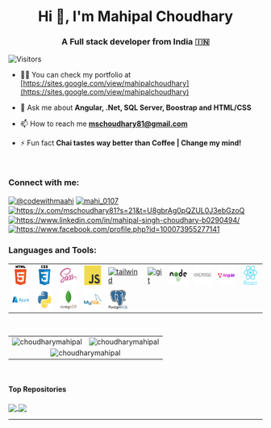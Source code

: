 <h1 align="center">Hi 👋, I'm Mahipal Choudhary</h1>
<h3 align="center">A Full stack developer from India 🇮🇳</h3>


![Visitors](https://api.visitorbadge.io/api/VisitorHit?user=choudharymahipal&repo=github-visitors-badge&countColor=%237B1E7A)

- 👨‍💻 You can check my portfolio at [https://sites.google.com/view/mahipalchoudhary](https://sites.google.com/view/mahipalchoudhary)

- 💬 Ask me about **Angular, .Net, SQL Server, Boostrap and HTML/CSS**

- 📫 How to reach me **mschoudhary81@gmail.com**

- ⚡ Fun fact **Chai tastes way better than Coffee | Change my mind!**

<br>
<h3 align="left">Connect with me:</h3>
  <a href="https://youtube.com/@codewithmaahi?si=n1XPL_Q0xlIyqMCt" target="blank"><img align="center" src="https://raw.githubusercontent.com/rahuldkjain/github-profile-readme-generator/master/src/images/icons/Social/youtube.svg" alt="@codewithmaahi" height="30" width="40" /></a>
  <a href="https://www.instagram.com/mahi_0107" target="blank"><img align="center" src="https://raw.githubusercontent.com/rahuldkjain/github-profile-readme-generator/master/src/images/icons/Social/instagram.svg" alt="mahi_0107" height="30" width="40" /></a>
  <a href="https://x.com/mschoudhary81?s=21&t=U8gbrAg0pQZUL0J3ebGzoQ" target="blank"><img align="center" src="https://raw.githubusercontent.com/rahuldkjain/github-profile-readme-generator/master/src/images/icons/Social/twitter.svg" alt="https://x.com/mschoudhary81?s=21&t=U8gbrAg0pQZUL0J3ebGzoQ" height="30" width="40" /></a>
  <a href="https://www.linkedin.com/in/mahipal-singh-choudhary-b0290494/" target="blank"><img align="center" src="https://raw.githubusercontent.com/rahuldkjain/github-profile-readme-generator/master/src/images/icons/Social/linked-in-alt.svg" alt="https://www.linkedin.com/in/mahipal-singh-choudhary-b0290494/" height="30" width="40" /></a> 
  <a href="https://www.facebook.com/profile.php?id=100073955277141" target="blank"><img align="center" src="https://raw.githubusercontent.com/rahuldkjain/github-profile-readme-generator/master/src/images/icons/Social/facebook.svg" alt="https://www.facebook.com/profile.php?id=100073955277141" height="30" width="40" /></a>  


<br>
<h3 align="left">Languages and Tools:</h3>
<table border="0">
  <tr>
    <td>
        <a href="https://www.w3.org/html/" target="_blank"> <img src="https://raw.githubusercontent.com/devicons/devicon/master/icons/html5/html5-original-wordmark.svg" alt="html5" width="40" height="40"/> </a> 
    </td>
    <td>
        <a href="https://www.w3schools.com/css/" target="_blank"> <img src="https://raw.githubusercontent.com/devicons/devicon/master/icons/css3/css3-original-wordmark.svg" alt="css3" width="40" height="40"/> </a>
    </td>
    <td>
        <a href="https://sass-lang.com" target="_blank"> <img src="https://raw.githubusercontent.com/devicons/devicon/master/icons/sass/sass-original.svg" alt="sass" width="40" height="40"/> </a>
    </td>
    <td>
        <a href="https://developer.mozilla.org/en-US/docs/Web/JavaScript" target="_blank"> <img src="https://raw.githubusercontent.com/devicons/devicon/master/icons/javascript/javascript-original.svg" alt="javascript" width="40" height="40"/> </a> 
    </td>
    <td>
        <a href="https://tailwindcss.com/" target="_blank"> <img src="https://www.vectorlogo.zone/logos/tailwindcss/tailwindcss-icon.svg" alt="tailwind" width="40" height="40"/> </a>
    </td>
    <td>
        <a href="https://git-scm.com/" target="_blank"> <img src="https://www.vectorlogo.zone/logos/git-scm/git-scm-icon.svg" alt="git" width="40" height="40"/> </a>
    </td>
    <td>
        <a href="https://nodejs.org" target="_blank"> <img src="https://raw.githubusercontent.com/devicons/devicon/master/icons/nodejs/nodejs-original-wordmark.svg" alt="nodejs" width="40" height="40"/> </a> 
    </td>
    <td>
        <a href="https://expressjs.com" target="_blank"> <img src="https://raw.githubusercontent.com/devicons/devicon/master/icons/express/express-original-wordmark.svg" alt="express" width="40" height="40"/> </a>
    </td>
    <td>
        <a href="https://angular.dev/" target="_blank"> <img src="https://raw.githubusercontent.com/devicons/devicon/master/icons/angular/angular-original-wordmark.svg" alt="angular" width="40" height="40"/> </a>
    </td>
    <td>
        <a href="https://reactjs.org/" target="_blank"> <img src="https://raw.githubusercontent.com/devicons/devicon/master/icons/react/react-original-wordmark.svg" alt="react" width="40" height="40"/> </a>
    </td>
  </tr>
  <tr>
    <td>
        <a href="https://azure.microsoft.com/en-in" target="_blank"> <img src="https://raw.githubusercontent.com/devicons/devicon/master/icons/azure/azure-original-wordmark.svg" alt="azure" width="40" height="40"/> </a> 
    </td>
    <td>
        <a href="https://www.python.org" target="_blank"> <img src="https://raw.githubusercontent.com/devicons/devicon/master/icons/python/python-original.svg" alt="python" width="40" height="40"/> </a> 
    </td>
    <td>
        <a href="https://www.mongodb.com/" target="_blank"> <img src="https://raw.githubusercontent.com/devicons/devicon/master/icons/mongodb/mongodb-original-wordmark.svg" alt="mongodb" width="40" height="40"/> </a>
    </td>
    <td>
        <a href="https://www.mysql.com/" target="_blank"> <img src="https://raw.githubusercontent.com/devicons/devicon/master/icons/mysql/mysql-original-wordmark.svg" alt="mysql" width="40" height="40"/> </a> 
    </td>
    <td>
        <a href="https://www.postgresql.org" target="_blank"> <img src="https://raw.githubusercontent.com/devicons/devicon/master/icons/postgresql/postgresql-original-wordmark.svg" alt="postgresql" width="40" height="40"/> </a>
    </td>
  </tr>
</table>

<br>
<table border="0" style="text-align:center;">
  <tr>
    <td>
        <img src="https://github-readme-stats.vercel.app/api/top-langs?username=choudharymahipal&show_icons=true&locale=en&layout=compact" alt="choudharymahipal" />
    </td>
    <td>
        <img src="https://github-readme-stats.vercel.app/api?username=choudharymahipal&show_icons=true&locale=en" alt="choudharymahipal" />
    </td>
  </tr>
  <tr>
    <td colspan="2">
        <img src="https://github-readme-streak-stats.herokuapp.com/?user=choudharymahipal&" alt="choudharymahipal" />
    </td>
  </tr>
</table>

<br>

#### Top Repositories

<a href="https://github.com/choudharymahipal/Mahi-Pointing-Poker">
  <img align="center" src="https://github-readme-stats.vercel.app/api/pin/?username=choudharymahipal&repo=Mahi-Pointing-Poker&theme=buefy" />
</a>
<a href="https://github.com/choudharymahipal/MahiMaterialBlocks">
  <img align="center" src="https://github-readme-stats.vercel.app/api/pin/?username=choudharymahipal&repo=MahiMaterialBlocks&theme=buefy" />
</a>


<hr>

